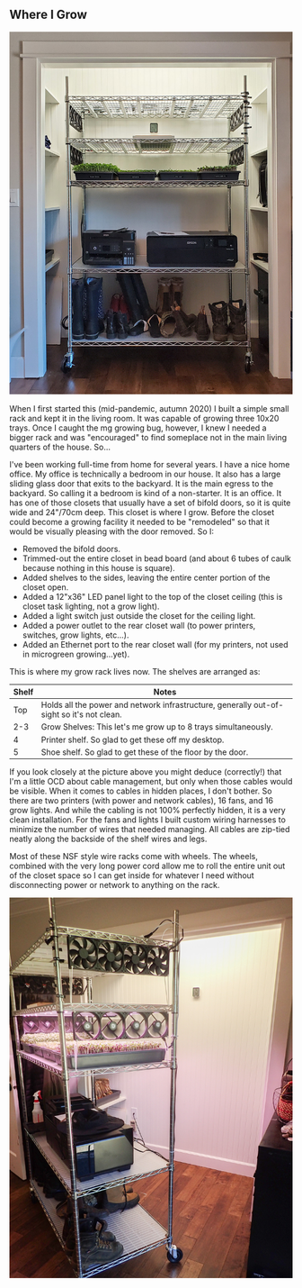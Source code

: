 ## Where I Grow

![Grow Closet](/assets/images/closet.jpg)


When I first started this (mid-pandemic, autumn 2020) I built a simple small rack and kept it in the living room.  It was capable of growing three 10x20 trays.  Once I caught the mg growing bug, however, I knew I needed a bigger rack and was "encouraged" to find someplace not in the main living quarters of the house. So...

I've been working full-time from home for several years. I have a nice home office. My office is technically a bedroom in our house. It also has a large sliding glass door that exits to the backyard. It is the main egress to the backyard. So calling it a bedroom is kind of a non-starter. It is an office. It has one of those closets that usually have a set of bifold doors, so it is quite wide and 24"/70cm deep.  This closet is where I grow.  Before the closet could become a growing facility it needed to be "remodeled" so that it would be visually pleasing with the door removed. So I:

* Removed the bifold doors.
* Trimmed-out the entire closet in bead board (and about 6 tubes of caulk because nothing in this house is square).
* Added shelves to the sides, leaving the entire center portion of the closet open.  
* Added a 12"x36" LED panel light to the top of the closet ceiling (this is closet task lighting, not a grow light).
* Added a light switch just outside the closet for the ceiling light.
* Added a power outlet to the rear closet wall (to power printers, switches, grow lights, etc...).
* Added an Ethernet port to the rear closet wall (for my printers, not used in microgreen growing...yet).

This is where my grow rack lives now.  The shelves are arranged as:

Shelf | Notes
---- | ----
Top | Holds all the power and network infrastructure, generally out-of-sight so it's not clean.
2-3 | Grow Shelves: This let's me grow up to 8 trays simultaneously.
4 | Printer shelf.  So glad to get these off my desktop.
5 | Shoe shelf. So glad to get these of the floor by the door.

If you look closely at the picture above you might deduce (correctly!) that I'm a little OCD about cable management, but only when those cables would be visible.  When it comes to cables in hidden places, I don't bother.  So there are two printers (with power and network cables), 16 fans, and 16 grow lights.  And while the cabling is not 100% perfectly hidden, it is a very clean installation.  For the fans and lights I built custom wiring harnesses to minimize the number of wires that needed managing.  All cables are zip-tied neatly along the backside of the shelf wires and legs.

Most of these NSF style wire racks come with wheels.  The wheels, combined with the very long power cord allow me to roll the entire unit out of the closet space so I can get inside for whatever I need without disconnecting power or network to anything on the rack.

![Rack Pulled Out](assets/images/open-closet.jpg)

